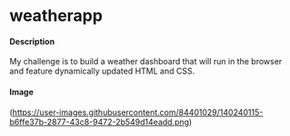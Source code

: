 # weatherapp

#### Description

My challenge is to build a weather dashboard that will run in the browser and feature dynamically updated HTML and CSS.


#### Image

(https://user-images.githubusercontent.com/84401029/140240115-b6ffe37b-2877-43c8-9472-2b549d14eadd.png)

